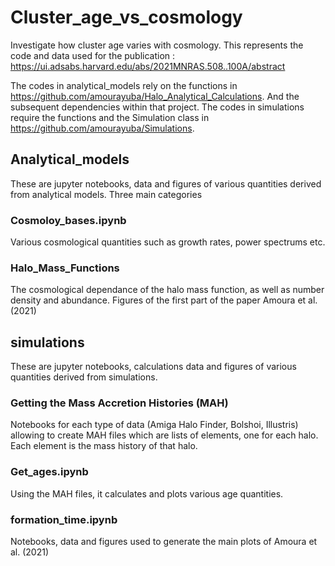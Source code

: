 # Cluster_age_vs_cosmology

Investigate how cluster age varies with cosmology. This represents the code and data used for the publication 
: https://ui.adsabs.harvard.edu/abs/2021MNRAS.508..100A/abstract 

The codes in analytical_models rely on the functions in https://github.com/amourayuba/Halo_Analytical_Calculations.
And the subsequent dependencies within that project. The codes in simulations require the functions and 
the Simulation class in https://github.com/amourayuba/Simulations.

## Analytical_models 
These are jupyter notebooks, data and figures of various quantities derived from analytical models. Three 
main categories
### Cosmoloy_bases.ipynb 
Various cosmological quantities such as growth rates, power spectrums etc. 
### Halo_Mass_Functions
The cosmological dependance of the halo mass function, as well as number density and abundance. Figures of the 
first part of the paper Amoura et al. (2021)

## simulations 
These are jupyter notebooks, calculations data and figures of various quantities derived from simulations. 

### Getting the Mass Accretion Histories (MAH)
Notebooks for each type of data (Amiga Halo Finder, Bolshoi, Illustris) allowing to create MAH files 
which are lists of elements, one for each halo. Each element is the mass history of that halo. 

### Get_ages.ipynb 
Using the MAH files, it calculates and plots various age quantities. 

### formation_time.ipynb 
Notebooks, data and figures used to generate the main plots of Amoura et al. (2021)


